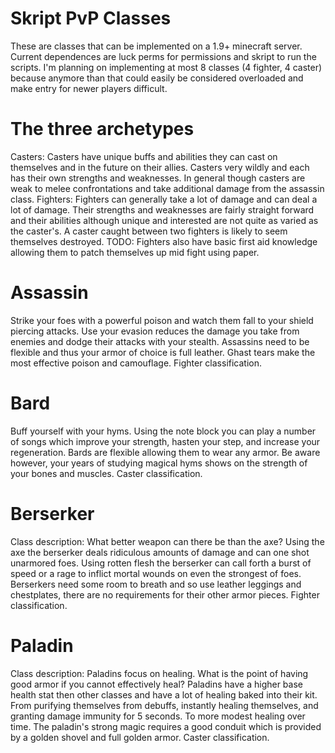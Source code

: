 # Skript PvP Classes
 These are classes that can be implemented on a 1.9+ minecraft server. Current
 dependences are luck perms for permissions and skript to run the scripts. I'm
 planning on implementing at most 8 classes (4 fighter, 4 caster) because anymore 
 than that could easily be considered overloaded and make entry for newer players
 difficult.

# The three archetypes
  Casters: Casters have unique buffs and abilities they can cast on themselves
    and in the future on their allies. Casters very wildly and each has their
    own strengths and weaknesses. In general though casters are weak to melee
    confrontations and take additional damage from the assassin class.
  Fighters: Fighters can generally take a lot of damage and can deal a lot of
    damage. Their strengths and weaknesses are fairly straight forward and their
    abilities although unique and interested are not quite as varied as the
    caster's. A caster caught between two fighters is likely to seem themselves
    destroyed. TODO: Fighters also have basic first aid knowledge allowing them
    to patch themselves up mid fight using paper.

# Assassin
  Strike your foes with a powerful poison and watch them fall to your shield
  piercing attacks. Use your evasion reduces the damage you take from enemies
  and dodge their attacks with your stealth. Assassins need to be flexible and
  thus your armor of choice is full leather. Ghast tears make the most effective
  poison and camouflage. Fighter classification.

# Bard
  Buff yourself with your hyms. Using the note block you can play a number of
  songs which improve your strength, hasten your step, and increase your
  regeneration. Bards are flexible allowing them to wear any armor. Be aware
  however, your years of studying magical hyms shows on the strength of your
  bones and muscles. Caster classification.

# Berserker
  Class description: What better weapon can there be than the axe? Using the axe
  the berserker deals ridiculous amounts of damage and can one shot unarmored
  foes. Using rotten flesh the berserker can call forth a burst of speed or a
  rage to inflict mortal wounds on even the strongest of foes. Berserkers need
  some room to breath and so use leather leggings and chestplates, there are no
  requirements for their other armor pieces. Fighter classification.

# Paladin
  Class description: Paladins focus on healing. What is the point of having good
  armor if you cannot effectively heal? Paladins have a higher base health stat
  then other classes and have a lot of healing baked into their kit. From
  purifying themselves from debuffs, instantly healing themselves, and granting
  damage immunity for 5 seconds. To more modest healing over time. The paladin's
  strong magic requires a good conduit which is provided by a golden shovel and
  full golden armor. Caster classification.
